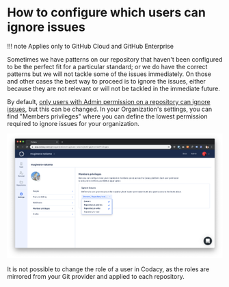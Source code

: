 # How to configure which users can ignore issues

!!! note
    Applies only to GitHub Cloud and GitHub Enterprise

Sometimes we have patterns on our repository that haven't been configured to be the perfect fit for a particular standard; or we do have the correct patterns but we will not tackle some of the issues immediately. On those and other cases the best way to proceed is to ignore the issues, either because they are not relevant or will not be tackled in the immediate future.

By default, [only users with Admin permission on a repository can ignore issues](roles-and-permissions-for-synced-organizations.md), but this can be changed. In your Organization's settings, you can find "Members privileges" where you can define the lowest permission required to ignore issues for your organization.

![](../images/Screenshot_2020-02-25_at_14.32.33.png)

It is not possible to change the role of a user in Codacy, as the roles are mirrored from your Git provider and applied to each repository.
